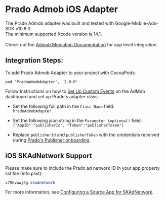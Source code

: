 # Prado Admob iOS Adapter
The Prado Admob adapter was built and tested with Google-Mobile-Ads-SDK v10.8.0.<BR>
The minimum supported Xcode version is 14.1.<BR><BR>
Check out the [Admob Mediation Documentation](https://developers.google.com/admob/ios/quick-start) for app level integration.

## Integration Steps:
To add Prado Admob Adapter to your project with CocoaPods:
```
pod 'PradoAdmobAdapter', '2.0.0'
```

Follow instructions on how to [Set Up Custom Events](https://developers.google.com/admob/ios/custom-events/setup#create) on the AdMob dashboard and set up Prado's adapter class:

- Set the following full path in the `Class Name` field: </br>
`PradoAdmobAdapter`

- Set the following json string in the `Parameter (optional)` field: </br>
`{"AppID":"publisherId", "Token":"publisherToken"}`

- Replace `publisherId` and `publisherToken` with the credentials received during [Prado's Publisher onboarding](http://accounts.kidoz.net/publishers/register?utm_source=prado_github).

## iOS SKAdNetwork Support

Please make sure to include the Prado ad network ID in your app property list file (Info.plist):

```java
v79kvwwj4g.skadnetwork	
```
For more information, see [Configuring a Source App for SKAdNetwork](https://developer.apple.com/documentation/storekit/skadnetwork/configuring_a_source_app).
